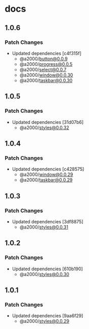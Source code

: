 # docs

## 1.0.6

### Patch Changes

- Updated dependencies [c4f315f]
  - @a2000/button@0.0.9
  - @a2000/progress@0.0.5
  - @a2000/select@0.0.7
  - @a2000/window@0.0.30
  - @a2000/taskbar@0.0.30

## 1.0.5

### Patch Changes

- Updated dependencies [31d07b6]
  - @a2000/styles@0.0.32

## 1.0.4

### Patch Changes

- Updated dependencies [c428575]
  - @a2000/window@0.0.29
  - @a2000/taskbar@0.0.29

## 1.0.3

### Patch Changes

- Updated dependencies [3df8875]
  - @a2000/styles@0.0.31

## 1.0.2

### Patch Changes

- Updated dependencies [610b190]
  - @a2000/styles@0.0.30

## 1.0.1

### Patch Changes

- Updated dependencies [9aa6f29]
  - @a2000/styles@0.0.29
